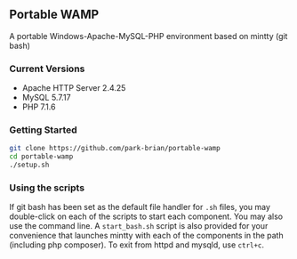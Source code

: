 ## Portable WAMP
A portable Windows-Apache-MySQL-PHP environment based on mintty (git bash)

### Current Versions
 - Apache HTTP Server 2.4.25
 - MySQL 5.7.17
 - PHP 7.1.6

### Getting Started
```sh
git clone https://github.com/park-brian/portable-wamp
cd portable-wamp
./setup.sh
```

### Using the scripts
If git bash has been set as the default file handler for `.sh` files, you may double-click on each of the scripts to start each component. You may also use the command line. A `start_bash.sh` script is also provided for your convenience that launches mintty with each of the components in the path (including php composer). To exit from httpd and mysqld, use `ctrl+c`. 
